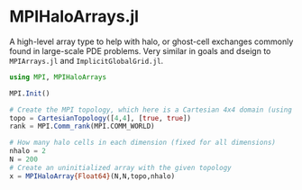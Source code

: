 # MPIHaloArrays.jl

A high-level array type to help with halo, or ghost-cell exchanges commonly found in large-scale PDE problems. Very similar in goals and dseign to `MPIArrays.jl` and `ImplicitGlobalGrid.jl`.

```julia
using MPI, MPIHaloArrays

MPI.Init()

# Create the MPI topology, which here is a Cartesian 4x4 domain (using 16 cores)
topo = CartesianTopology([4,4], [true, true])
rank = MPI.Comm_rank(MPI.COMM_WORLD)

# How many halo cells in each dimension (fixed for all dimensions)
nhalo = 2
N = 200
# Create an uninitialized array with the given topology
x = MPIHaloArray{Float64}(N,N,topo,nhalo)
```